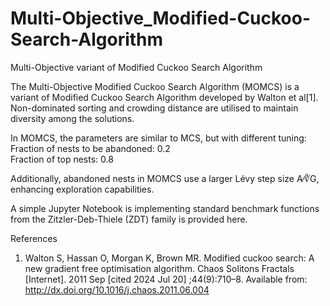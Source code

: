 # Multi-Objective_Modified-Cuckoo-Search-Algorithm
Multi-Objective variant of Modified Cuckoo Search Algorithm

The Multi-Objective Modified Cuckoo Search Algorithm (MOMCS) is a variant of Modified Cuckoo Search Algorithm developed by Walton et al[1].   
Non-dominated sorting and crowding distance are utilised to maintain diversity among the solutions.  

In MOMCS, the parameters are similar to MCS, but with different tuning:  
	Fraction of nests to be abandoned: 0.2  
	Fraction of top nests: 0.8  

Additionally, abandoned nests in MOMCS use a larger Lévy step size A⁄∛G, enhancing exploration capabilities.   

A simple Jupyter Notebook is implementing standard benchmark functions from the Zitzler-Deb-Thiele (ZDT) family is provided here.  

References
1. Walton S, Hassan O, Morgan K, Brown MR. Modified cuckoo search: A new gradient free optimisation algorithm. Chaos Solitons Fractals [Internet]. 2011 Sep [cited 2024 Jul 20] ;44(9):710–8. Available from: http://dx.doi.org/10.1016/j.chaos.2011.06.004
